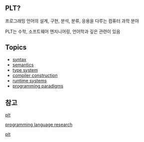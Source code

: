## PLT?

프로그래밍 언어의 설계, 구현, 분석, 분류, 응용을 다루는 컴퓨터 과학 분야

PLT는 수학, 소프트웨어 엔지니어링, 언어학과 깊은 관련이 있음

## Topics

* [syntax](syntax/README.md)
* [semantics](semantics/README.md)
* [type system](type-system/README.md)
* [compiler construction](compilers/README.md)
* [runtime systems](runtime-systems/README.md)
* [programming paradigms](paradigms/README.md)

## 참고

[plt](https://github.com/steshaw/plt?tab=readme-ov-file)

[programming language research](https://github.com/imteekay/programming-language-research)

[plt](https://github.com/manelli/plt)
